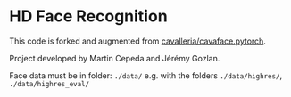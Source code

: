 # HD Face Recognition

This code is forked and augmented from [cavalleria/cavaface.pytorch](https://github.com/cavalleria/cavaface.pytorch/). 

Project developed by Martin Cepeda and Jérémy Gozlan.

Face data must be in folder: `./data/` e.g. with the folders `./data/highres/`, `./data/highres_eval/`